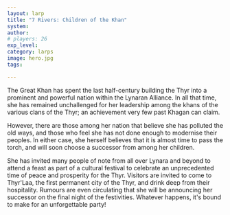 ```yaml
---
layout: larp
title: "7 Rivers: Children of the Khan"
system: 
author: 
# players: 26
exp_level: 
category: larps
image: hero.jpg
tags:

---
```


The Great Khan has spent the last half-century building the Thyr into a prominent and powerful nation within the Lynaran Alliance. In all that time, she has remained unchallenged for her leadership among the khans of the various clans of the Thyr; an achievement very few past Khagan can claim.

However, there are those among her nation that believe she has polluted the old ways, and those who feel she has not done enough to modernise their peoples. In either case, she herself believes that it is almost time to pass the torch, and will soon choose a successor from among her children.

She has invited many people of note from all over Lynara and beyond to attend a feast as part of a cultural festival to celebrate an unprecedented time of peace and prosperity for the Thyr. Visitors are invited to come to Thyr'Laa, the first permanent city of the Thyr, and drink deep from their hospitality. Rumours are even circulating that she will be announcing her successor on the final night of the festivities. Whatever happens, it's bound to make for an unforgettable party\!